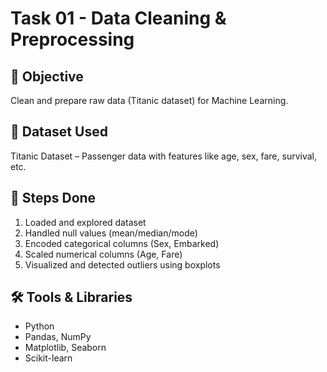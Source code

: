 # Task 01 - Data Cleaning & Preprocessing

## 🎯 Objective
Clean and prepare raw data (Titanic dataset) for Machine Learning.

## 📂 Dataset Used
Titanic Dataset – Passenger data with features like age, sex, fare, survival, etc.

## 📌 Steps Done
1. Loaded and explored dataset
2. Handled null values (mean/median/mode)
3. Encoded categorical columns (Sex, Embarked)
4. Scaled numerical columns (Age, Fare)
5. Visualized and detected outliers using boxplots

## 🛠️ Tools & Libraries
- Python
- Pandas, NumPy
- Matplotlib, Seaborn
- Scikit-learn
